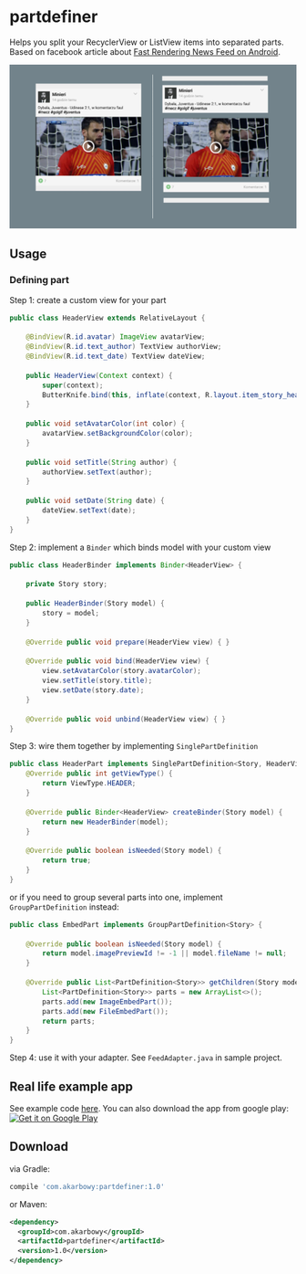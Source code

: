 # partdefiner
Helps you split your RecyclerView or ListView items into separated parts.
<br />Based on facebook article about [Fast Rendering News Feed on Android](https://code.facebook.com/posts/879498888759525/fast-rendering-news-feed-on-android/).

![alt tag](images/part_split.jpg)

## Usage
### Defining part
Step 1: create a custom view for your part
```java
public class HeaderView extends RelativeLayout {

    @BindView(R.id.avatar) ImageView avatarView;
    @BindView(R.id.text_author) TextView authorView;
    @BindView(R.id.text_date) TextView dateView;

    public HeaderView(Context context) {
        super(context);
        ButterKnife.bind(this, inflate(context, R.layout.item_story_header, this));
    }

    public void setAvatarColor(int color) {
        avatarView.setBackgroundColor(color);
    }

    public void setTitle(String author) {
        authorView.setText(author);
    }

    public void setDate(String date) {
        dateView.setText(date);
    }
}
```
Step 2: implement a `Binder` which binds model with your custom view
```java
public class HeaderBinder implements Binder<HeaderView> {

    private Story story;

    public HeaderBinder(Story model) {
        story = model;
    }

    @Override public void prepare(HeaderView view) { }

    @Override public void bind(HeaderView view) {
        view.setAvatarColor(story.avatarColor);
        view.setTitle(story.title);
        view.setDate(story.date);
    }

    @Override public void unbind(HeaderView view) { }
}
```
Step 3: wire them together by implementing `SinglePartDefinition`
```java
public class HeaderPart implements SinglePartDefinition<Story, HeaderView> {
    @Override public int getViewType() {
        return ViewType.HEADER;
    }

    @Override public Binder<HeaderView> createBinder(Story model) {
        return new HeaderBinder(model);
    }

    @Override public boolean isNeeded(Story model) {
        return true;
    }
}
```
or if you need to group several parts into one, implement `GroupPartDefinition` instead:
```java
public class EmbedPart implements GroupPartDefinition<Story> {

    @Override public boolean isNeeded(Story model) {
        return model.imagePreviewId != -1 || model.fileName != null;
    }

    @Override public List<PartDefinition<Story>> getChildren(Story model) {
        List<PartDefinition<Story>> parts = new ArrayList<>();
        parts.add(new ImageEmbedPart());
        parts.add(new FileEmbedPart());
        return parts;
    }
}
```
Step 4: use it with your adapter. See `FeedAdapter.java` in sample project.


## Real life example app
See example code [here](https://github.com/murdly/tagop). You can also download the app from google play:<br />
<a href='https://play.google.com/store/apps/details?id=com.akarbowy.tagop'>
<img alt='Get it on Google Play' src='https://play.google.com/intl/en_us/badges/images/generic/en_badge_web_generic.png' width="280"/></a>

## Download
via Gradle:
```groovy
compile 'com.akarbowy:partdefiner:1.0'
```
or Maven:
```xml
<dependency>
  <groupId>com.akarbowy</groupId>
  <artifactId>partdefiner</artifactId>
  <version>1.0</version>
</dependency>
```